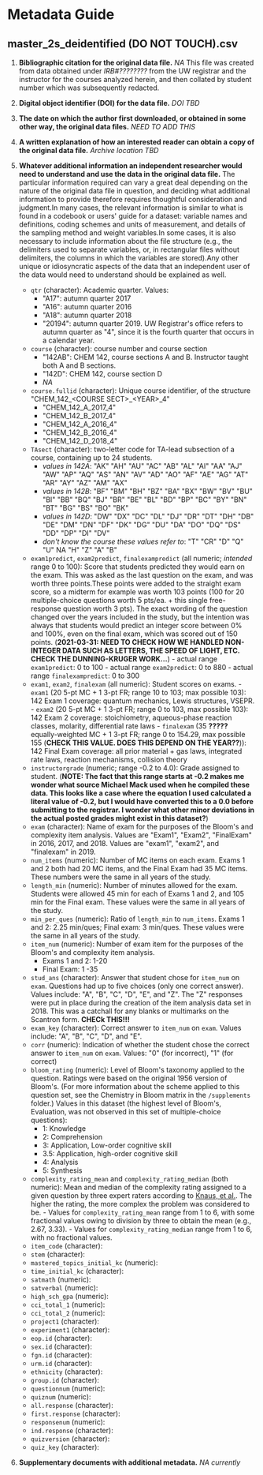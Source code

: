 # Metadata Guide

## master_2s_deidentified (DO NOT TOUCH).csv

1. **Bibliographic citation for the original data file.** _NA_ This file was created from data obtained under _IRB#????????_ from the UW registrar and the instructor for the courses analyzed herein, and then collated by student number which was subsequently redacted.
1. **Digital object identifier (DOI) for the data file.** _DOI TBD_
1. **The date on which the author first downloaded, or obtained in some other way, the original data files.** _NEED TO ADD THIS_
1. **A written explanation of how an interested reader can obtain a copy of the original data file.** _Archive location TBD_
1. **Whatever additional information an independent researcher would need to understand and use the data in the original data file.** The particular information required can vary a great deal depending on the nature of the original data file in question, and deciding what additional information to provide therefore requires thoughtful consideration and judgment.In many cases, the relevant information is similar to what is found in a codebook or users' guide for a dataset: variable names and definitions, coding schemes and units of measurement, and details of the sampling method and weight variables.In some cases, it is also necessary to include information about the file structure (e.g., the delimiters used to separate variables, or, in rectangular files without delimiters, the columns in which the variables are stored).Any other unique or idiosyncratic aspects of the data that an independent user of the data would need to understand should be explained as well.
    - `qtr` (character): Academic quarter. Values: 
        - "A17": autumn quarter 2017
        - "A16": autumn quarter 2016
        - "A18": autumn quarter 2018
        - "20194": autumn quarter 2019. UW Registrar's office refers to autumn quarter as "4", since it is the fourth quarter that occurs in a calendar year.
    - `course` (character): course number and course section
        - "142AB": CHEM 142, course sections A and B. Instructor taught both A and B sections.
        - "142D": CHEM 142, course section D
        - _NA_
    - `course.fullid` (character): Unique course identifier, of the structure "CHEM_142_\<COURSE SECT>_\<YEAR>_4"
        - "CHEM_142_A_2017_4" 
        - "CHEM_142_B_2017_4" 
        - "CHEM_142_A_2016_4" 
        - "CHEM_142_B_2016_4" 
        - "CHEM_142_D_2018_4"
    - `TAsect` (character): two-letter code for TA-lead subsection of a course, containing up to 24 students. 
        - _values in 142A_: "AK" "AH" "AU" "AC" "AB" "AL" "AI" "AA" "AJ" "AW" "AP" "AQ" "AS" "AN" "AV" "AD" "AO" "AF" "AE" "AG" "AT" "AR" "AY" "AZ" "AM" "AX" 
        - _values in 142B_: "BF" "BM" "BH" "BZ" "BA" "BX" "BW" "BV" "BU" "BI" "BB" "BQ" "BJ" "BR" "BE" "BL" "BD" "BP" "BC" "BY" "BN" "BT" "BG" "BS" "BO" "BK" 
        - _values in 142D_: "DW" "DX" "DC" "DL" "DJ" "DR" "DT" "DH" "DB" "DE" "DM" "DN" "DF" "DK" "DG" "DU" "DA" "DO" "DQ" "DS" "DD" "DP" "DI" "DV" 
        - _don't know the course these values refer to_: "T"  "CR" "D" "Q"  "U" NA   "H"  "Z"  "A"  "B"
    - `exam1predict`, `exam2predict`, `finalexampredict` (all numeric; _intended_ range 0 to 100): Score that students predicted they would earn on the exam. This was asked as the last question on the exam, and was worth three points.These points were added to the straight exam score, so a midterm for example was worth 103 points (100 for 20 multiple-choice questions worth 5 pts/ea. + this single free-response question worth 3 pts). The exact wording of the question changed over the years included in the study, but the intention was always that students would predict an integer score between 0% and 100%, even on the final exam, which was scored out of 150 points. (**2021-03-31: NEED TO CHECK HOW WE HANDLED NON-INTEGER DATA SUCH AS LETTERS, THE SPEED OF LIGHT, ETC. CHECK THE DUNNING-KRUGER WORK...**)
            - actual range `exam1predict`: 0 to 100
            - actual range `exam2predict`: 0 to 880
            - actual range `finalexampredict`: 0 to 300
    - `exam1`, `exam2`, `finalexam` (all numeric): Student scores on exams. 
            - `exam1` (20 5-pt MC + 1 3-pt FR; range 10 to 103; max possible 103): 142 Exam 1 coverage: quantum mechanics, Lewis structures, VSEPR. 
            - `exam2` (20 5-pt MC + 1 3-pt FR; range 0 to 103, max possible 103): 142 Exam 2 coverage: stoichiometry, aqueous-phase reaction classes, molarity, differential rate laws
            - `finalexam` (35 **?????** equally-weighted MC + 1 3-pt FR; range 0 to 154.29, max possible 155 (**CHECK THIS VALUE. DOES THIS DEPEND ON THE YEAR??**)): 142 Final Exam coverage: all prior material + gas laws, integrated rate laws, reaction mechanisms, collision theory
    - `instructorgrade` (numeric; range -0.2 to 4.0): Grade assigned to student. (**NOTE: The fact that this range starts at -0.2 makes me wonder what source Michael Mack used when he compiled these data. This looks like a case where the equation I used calculated a literal value of -0.2, but I would have converted this to a 0.0 before submitting to the registrar. I wonder what other minor deviations in the actual posted grades might exist in this dataset?**)
    - `exam` (character): Name of exam for the purposes of the Bloom's and complexity item analysis. Values are "Exam1", "Exam2", "FinalExam" in 2016, 2017, and 2018. Values are "exam1", "exam2", and "finalexam" in 2019.
    - `num_items` (numeric): Number of MC items on each exam. Exams 1 and 2 both had 20 MC items, and the Final Exam had 35 MC items. These numbers were the same in all years of the study.
    - `length_min` (numeric): Number of minutes allowed for the exam. Students were allowed 45 min for each of Exams 1 and 2, and 105 min for the Final exam. These values were the same in all years of the study.
    - `min_per_ques` (numeric): Ratio of `length_min` to `num_items`. Exams 1 and 2: 2.25 min/ques; Final exam: 3 min/ques. These values were the same in all years of the study.
    - `item_num` (numeric): Number of exam item for the purposes of the Bloom's and complexity item analysis.
        - Exams 1 and 2: 1-20
        - Final Exam: 1 -35
    - `stud_ans` (character): Answer that student chose for `item_num` on `exam`. Questions had up to five choices (only one correct answer). Values include: "A", "B", "C", "D", "E", and "Z". The "Z" responses were put in place during the creation of the item analysis data set in 2018. This was a catchall for any blanks or multimarks on the Scantron form. **CHECk THIS!!!**
    - `exam_key` (character): Correct answer to `item_num` on `exam`. Values include: "A", "B", "C", "D", and "E". 
    - `corr` (numeric): Indication of whether the student chose the correct answer to `item_num` on `exam`. Values: "0" (for incorrect), "1" (for correct)
    - `bloom_rating` (numeric): Level of Bloom's taxonomy applied to the question. Ratings were based on the original 1956 version of Bloom's. (For more information about the scheme applied to this question set, see the Chemistry in Bloom matrix in the `/supplements` folder.) Values in this dataset (the highest level of Bloom's, Evaluation, was not observed in this set of multiple-choice questions):
        - 1:   Knowledge
        - 2:   Comprehension
        - 3:   Application, Low-order cognitive skill
        - 3.5: Application, high-order cognitive skill
        - 4:   Analysis
        - 5:   Synthesis
    - `complexity_rating_mean` and `complexity_rating_median` (both numeric): Mean and median of the complexity rating assigned to a given question by three expert raters according to [Knaus, et al.](https://dx.doi.org/10.1021/ed900070y). The higher the rating, the more complex the problem was considered to be. 
            - Values for `complexity_rating_mean` range from 1 to 6, with some fractional values owing to division by three to obtain the mean (e.g., 2.67, 3.33). 
            - Values for `complexity_rating_median` range from 1 to 6, with no fractional values.
    - `item_code` (character):
    - `stem` (character):
    - `mastered_topics_initial_kc` (numeric):
    - `time_initial_kc` (character):
    - `satmath` (numeric):
    - `satverbal` (numeric):
    - `high_sch_gpa` (numeric):
    - `cci_total_1` (numeric):
    - `cci_total_2` (numeric):
    - `project1` (character):
    - `experiment1` (character):
    - `eop.id` (character):
    - `sex.id` (character):
    - `fgn.id` (character):
    - `urm.id` (character):
    - `ethnicity` (character):
    - `group.id` (character):
    - `questionnum` (numeric):
    - `quiznum` (numeric):
    - `all.response` (character):
    - `first.response` (character):
    - `responsenum` (numeric):
    - `ind.response` (character):
    - `quizversion` (character):
    - `quiz_key` (character):

1. **Supplementary documents with additional metadata.** _NA currently_
